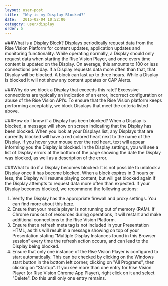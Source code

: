 ```yaml
---
layout: user-post
title:  "Why is my Display Blocked?"
date:   2015-02-04 10:52:00
category: user/display
order: 5
---
```


###What is a Display Block?
Displays periodically request data from the Rise Vision Platform for content updates, application updates and monitoring functionality. While operating normally, a Display should only request data when starting the Rise Vision Player, and once every time content is updated on the Display. On average, this amounts to 100 or less connections per day. If a Display requests data more often than that, that Display will be blocked. A block can last up to three hours. While a Display is blocked it will not show any content updates or CAP Alerts.

###Why do we block a Display that exceeds this rate?
Excessive connections are typically an indication of an error, incorrect configuration or abuse of the Rise Vision API’s. To ensure that the Rise Vision platform keeps performing acceptably, we block Displays that meet the criteria listed above.

###How do I know if a Display has been blocked?
When a Display is blocked, a message will show on screen indicating that the Display has been blocked. When you look at your Displays list, any Displays that are currently blocked will have a red colored heart next to the name of the Display. If you hover your mouse over the red heart, text will appear informing you the Display is blocked. In the Display settings, you will see a list of Display errors at the bottom of the page showing the date the Display was blocked, as well as a description of the error.

###What to do if a Display becomes blocked:
It is not possible to unblock a Display once it has become blocked. When a block expires in 3 hours or less, the Display will resume playing content, but will get blocked again if the Display attempts to request data more often than expected. If your Display becomes blocked, we recommend the following actions:

1. Verify the Display has the appropriate firewall and proxy settings. You can find more about this [here]({{site.absoluteurl}}user/player/network-requirements).
2. Ensure that your media player is not running out of memory (RAM). If Chrome runs out of resources during operations, it will restart and make additional connections to the Rise Vision Platform.
3. Ensure that a refresh meta tag is not included in your Presentation HTML, as this will result in a message showing on top of your Presentation stating “Multiple Display Instances found in this Browser session” every time the refresh action occurs, and can lead to the Display being blocked.
4. Ensure that only one instance of the Rise Vision Player is configured to start automatically. This can be checked by clicking on the Windows start button in the bottom left corner, clicking on "All Programs", then clicking on "Startup".  If you see more than one entry for Rise Vision Player (or Rise Vision Chrome App Player), right click on it and select "Delete". Do this until only one entry remains.